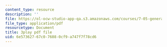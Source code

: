 ```yaml
---
content_type: resource
description: ''
file: https://ol-ocw-studio-app-qa.s3.amazonaws.com/courses/7-05-general-biochemistry-spring-2020/6e57362767c076080cf9a747f7f78cd6_KLb5CmPM7YY.pdf
file_type: application/pdf
resourcetype: Document
title: 3play pdf file
uid: 6e573627-67c0-7608-0cf9-a747f7f78cd6
---
```

